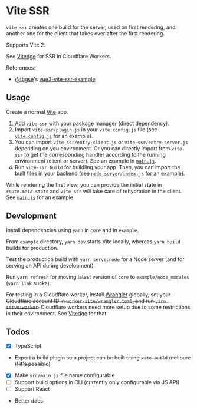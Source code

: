 # Vite SSR

`vite-ssr` creates one build for the server, used on first rendering, and another one for the client that takes over after the first rendering.

Supports Vite 2.

See [Vitedge](https://github.com/frandiox/vitedge) for SSR in Cloudflare Workers.

References:

- [@tbgse](https://github.com/tbgse)'s [vue3-vite-ssr-example](https://github.com/tbgse/vue3-vite-ssr-example/)

## Usage

Create a normal [Vite](https://github.com/vitejs/vite) app.

1. Add `vite-ssr` with your package manager (direct dependency).
2. Import `vite-ssr/plugin.js` in your `vite.config.js` file (see [`vite.config.js`](./example/vite.config.js) for an example).
3. You can import `vite-ssr/entry-client.js` or `vite-ssr/entry-server.js` depending on you environment. Or you can directly import from `vite-ssr` to get the corresponding handler according to the running environment (client or server). See an example in [`main.js`](./example/src/main.js).
4. Run `vite-ssr build` for buildling your app. Then, you can import the built files in your backend (see [`node-server/index.js`](./example/node-server/index.js) for an example).

While rendering the first view, you can provide the initial state in `route.meta.state` and `vite-ssr` will take care of rehydration in the client. See [`main.js`](./example/src/main.js) for an example.

## Development

Install dependencies using `yarn` in `core` and in `example`.

From `example` directory, `yarn dev` starts Vite locally, whereas `yarn build` builds for production.

Test the production build with `yarn serve:node` for a Node server (and for serving an API during development).

Run `yarn refresh` for moving latest version of `core` to `example/node_modules` (`yarn link` sucks).

~~For testing in a Cloudflare worker, install [Wrangler](https://github.com/cloudflare/wrangler) globally, set your Cloudflare account ID in `worker-site/wrangler.toml`, and run `yarn serve:worker`.~~ Cloudflare workers need more setup due to some restrictions in their environment. See [Vitedge](https://github.com/frandiox/vitedge) for that.

## Todos

- [x] TypeScript
- ~~Export a build plugin so a project can be built using `vite build` (not sure if it's possible)~~
- [x] Make `src/main.js` file name configurable
- [ ] Support build options in CLI (currently only configurable via JS API)
- [ ] Support React
- Better docs
